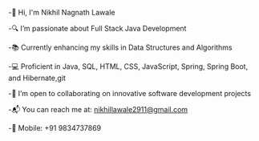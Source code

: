 -👋 Hi, I'm Nikhil Nagnath Lawale

-🔍 I’m passionate about Full Stack Java Development

-📚 Currently enhancing my skills in Data Structures and Algorithms

-💻 Proficient in Java, SQL, HTML, CSS, JavaScript, Spring, Spring Boot, and Hibernate,git

-🤝 I’m open to collaborating on innovative software development projects

-📬 You can reach me at: nikhillawale2911@gmail.com

-📱 Mobile: +91 9834737869




<!---
Nikhillawale07/Nikhillawale07 is a ✨ special ✨ repository because its `README.md` (this file) appears on your GitHub profile.
You can click the Preview link to take a look at your changes.
--->
